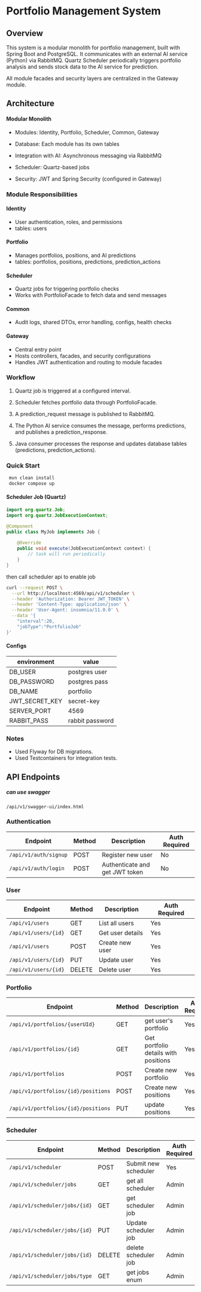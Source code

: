 # Portfolio Management System

## Overview
This system is a modular monolith for portfolio management, built with Spring Boot and PostgreSQL. It communicates with an external AI service (Python) via RabbitMQ. Quartz Scheduler periodically triggers portfolio analysis and sends stock data to the AI service for prediction.

All module facades and security layers are centralized in the Gateway module.

## Architecture
#### Modular Monolith

- Modules: Identity, Portfolio, Scheduler, Common, Gateway

- Database: Each module has its own tables

- Integration with AI: Asynchronous messaging via RabbitMQ

- Scheduler: Quartz-based jobs

- Security: JWT and Spring Security (configured in Gateway)


###  Module Responsibilities
#### Identity

- User authentication, roles, and permissions
- tables: users

#### Portfolio

- Manages portfolios, positions, and AI predictions
- tables: portfolios, positions, predictions, prediction_actions

#### Scheduler

- Quartz jobs for triggering portfolio checks
- Works with PortfolioFacade to fetch data and send messages

#### Common

- Audit logs, shared DTOs, error handling, configs, health checks

#### Gateway

- Central entry point
- Hosts controllers, facades, and security configurations
- Handles JWT authentication and routing to module facades


### Workflow
1. Quartz job is triggered at a configured interval.

2. Scheduler fetches portfolio data through PortfolioFacade.

3. A prediction_request message is published to RabbitMQ.

4. The Python AI service consumes the message, performs predictions, and publishes a prediction_response.

5. Java consumer processes the response and updates database tables (predictions, prediction_actions).

### Quick Start

```bash
 mvn clean install
 docker compose up
```

#### Scheduler Job (Quartz)
```java
import org.quartz.Job;
import org.quartz.JobExecutionContext;

@Component
public class MyJob implements Job {
    
    @Override
    public void execute(JobExecutionContext context) {
        // task will run periodically
    }
}
```

then call scheduler api to enable job

```bash
curl --request POST \
  --url http://localhost:4569/api/v1/scheduler \
  --header 'Authorization: Bearer JWT_TOKEN' \
  --header 'Content-Type: application/json' \
  --header 'User-Agent: insomnia/11.0.0' \
  --data '{
	"interval":20,
	"jobType":"PortfolioJob"
}'
```

#### Configs
| environment | value|
|---|---|
| DB_USER | postgres user |
| DB_PASSWORD | postgres pass |
| DB_NAME | portfolio |
|JWT_SECRET_KEY| secret-key|
|SERVER_PORT| 4569|
|RABBIT_PASS| rabbit password|

### Notes

- Used Flyway for DB migrations.
- Used Testcontainers for integration tests.

## API Endpoints

##### can use swagger
`/api/v1/swagger-ui/index.html`

### Authentication

| Endpoint               | Method | Description                         | Auth Required |
|------------------------|--------|-------------------------------------|---------------|
| `/api/v1/auth/signup`   | POST   | Register new user                   | No            |
| `/api/v1/auth/login`      | POST   | Authenticate and get JWT token      | No            |

### User

| Endpoint               | Method | Description                         | Auth Required |
|------------------------|--------|-------------------------------------|---------------|
| `/api/v1/users`         | GET    | List all users       | Yes           |
| `/api/v1/users/{id}`    | GET    | Get user details         | Yes           |
| `/api/v1/users`         | POST   | Create new user                   | Yes         |
| `/api/v1/users/{id}`    | PUT    | Update user                       | Yes         |
| `/api/v1/users/{id}`    | DELETE | Delete user                       | Yes         |

### Portfolio

| Endpoint               | Method | Description                         | Auth Required |
|------------------------|--------|-------------------------------------|---------------|
| `/api/v1/portfolios/{userUId}`         | GET    | get user's portfolio                    | Yes           |
| `/api/v1/portfolios/{id}`    | GET    | Get portfolio details with positions        | Yes           |
| `/api/v1/portfolios`         | POST   | Create new portfolio                   | Yes           |
| `/api/v1/portfolios/{id}/positions`         | POST   | Create new positions                   | Yes           |
| `/api/v1/portfolios/{id}/positions`         | PUT   | update positions                   | Yes           |

### Scheduler

| Endpoint               | Method | Description                         | Auth Required |
|------------------------|--------|-------------------------------------|---------------|
| `/api/v1/scheduler`            | POST   | Submit new scheduler                      | Yes        |
| `/api/v1/scheduler/jobs`| GET    | get all scheduler                   | Admin         |
| `/api/v1/scheduler/jobs/{id}`| GET    | get scheduler         job          | Admin         |
| `/api/v1/scheduler/jobs/{id}`| PUT    | Update scheduler   job                | Admin         |
| `/api/v1/scheduler/jobs/{id}`| DELETE    | delete scheduler   job                | Admin         |
| `/api/v1/scheduler/jobs/type`| GET    | get  jobs  enum               | Admin         |

